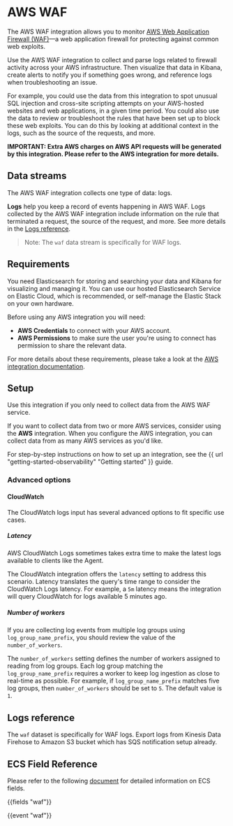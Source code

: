 # AWS WAF

The AWS WAF integration allows you to monitor [AWS Web Application Firewall (WAF)](https://aws.amazon.com/waf/)—a web application firewall for protecting against common web exploits.

Use the AWS WAF integration to collect and parse logs related to firewall activity across your AWS infrastructure.
Then visualize that data in Kibana, create alerts to notify you if something goes wrong,
and reference logs when troubleshooting an issue.

For example, you could use the data from this integration to spot unusual SQL injection and cross-site scripting attempts on your AWS-hosted websites and web applications, in a given time period. You could also use the data to review or troubleshoot the rules that have been set up to block these web exploits. You can do this by looking at additional context in the logs, such as the source of the requests, and more.

**IMPORTANT: Extra AWS charges on AWS API requests will be generated by this integration. Please refer to the AWS integration for more details.**

## Data streams

The AWS WAF integration collects one type of data: logs.

**Logs** help you keep a record of events happening in AWS WAF.
Logs collected by the AWS WAF integration include information on the rule that terminated a request, the source of the request, and more. See more details in the [Logs reference](#logs-reference).

> Note: The `waf` data stream is specifically for WAF logs.

## Requirements

You need Elasticsearch for storing and searching your data and Kibana for visualizing and managing it.
You can use our hosted Elasticsearch Service on Elastic Cloud, which is recommended, or self-manage the Elastic Stack on your own hardware.

Before using any AWS integration you will need:

* **AWS Credentials** to connect with your AWS account.
* **AWS Permissions** to make sure the user you're using to connect has permission to share the relevant data.

For more details about these requirements, please take a look at the [AWS integration documentation](https://docs.elastic.co/integrations/aws#requirements).

## Setup

Use this integration if you only need to collect data from the AWS WAF service.

If you want to collect data from two or more AWS services, consider using the **AWS** integration.
When you configure the AWS integration, you can collect data from as many AWS services as you'd like.

For step-by-step instructions on how to set up an integration, see the
{{ url "getting-started-observability" "Getting started" }} guide.

### Advanced options

#### CloudWatch

The CloudWatch logs input has several advanced options to fit specific use cases.

##### Latency

AWS CloudWatch Logs sometimes takes extra time to make the latest logs available to clients like the Agent.

The CloudWatch integration offers the `latency` setting to address this scenario. Latency translates the query's time range to consider the CloudWatch Logs latency. For example, a `5m` latency means the integration will query CloudWatch for logs available 5 minutes ago.

##### Number of workers

If you are collecting log events from multiple log groups using `log_group_name_prefix`, you should review the value of the `number_of_workers`.

The `number_of_workers` setting defines the number of workers assigned to reading from log groups. Each log group matching the `log_group_name_prefix` requires a worker to keep log ingestion as close to real-time as possible. For example, if `log_group_name_prefix` matches five log groups, then `number_of_workers` should be set to `5`. The default value is `1`.

## Logs reference

The `waf` dataset is specifically for WAF logs. Export logs from Kinesis Data Firehose to Amazon S3 bucket which has SQS notification setup already.

## ECS Field Reference

Please refer to the following [document](https://www.elastic.co/guide/en/ecs/current/ecs-field-reference.html) for detailed information on ECS fields.

{{fields "waf"}}

{{event "waf"}}